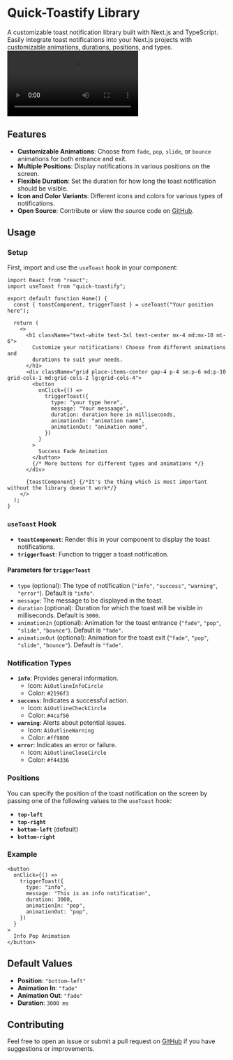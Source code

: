 # Quick-Toastify Library

A customizable toast notification library built with Next.js and TypeScript. Easily integrate toast notifications into your Next.js projects with customizable animations, durations, positions, and types.
![Frontend_System_Design_Questions__Toast_Component___HLD_LLD](https://github.com/muhammadahmad1857/frontend-system-design/blob/main/toast-app/toast-component/public/preview.mp4)

## Features

- **Customizable Animations**: Choose from `fade`, `pop`, `slide`, or `bounce` animations for both entrance and exit.
- **Multiple Positions**: Display notifications in various positions on the screen.
- **Flexible Duration**: Set the duration for how long the toast notification should be visible.
- **Icon and Color Variants**: Different icons and colors for various types of notifications.
- **Open Source**: Contribute or view the source code on [GitHub](https://github.com/muhammadahmad1857/frontend-system-design/tree/main/toast-component).

<!-- ## Installation

You can install the library via npm:

```bash
npm install
``` -->

## Usage

### Setup

First, import and use the `useToast` hook in your component:

```tsx
import React from "react";
import useToast from "quick-toastify";

export default function Home() {
  const { toastComponent, triggerToast } = useToast("Your position here");

  return (
    <>
      <h1 className="text-white text-3xl text-center mx-4 md:mx-10 mt-6">
        Customize your notifications! Choose from different animations and
        durations to suit your needs.
      </h1>
      <div className="grid place-items-center gap-4 p-4 sm:p-6 md:p-10 grid-cols-1 md:grid-cols-2 lg:grid-cols-4">
        <button
          onClick={() =>
            triggerToast({
              type: "your type here",
              message: "Your messaage",
              duration: duration here in milliseconds,
              animationIn: "animation name",
              animationOut: "animation name",
            })
          }
        >
          Success Fade Animation
        </button>
        {/* More buttons for different types and animations */}
      </div>

      {toastComponent} {/*It's the thing which is most important without the library doesn't work*/}
    </>
  );
}
```

### `useToast` Hook

- **`toastComponent`**: Render this in your component to display the toast notifications.
- **`triggerToast`**: Function to trigger a toast notification.

#### Parameters for `triggerToast`

- `type` (optional): The type of notification (`"info"`, `"success"`, `"warning"`, `"error"`). Default is `"info"`.
- `message`: The message to be displayed in the toast.
- `duration` (optional): Duration for which the toast will be visible in milliseconds. Default is `3000`.
- `animationIn` (optional): Animation for the toast entrance (`"fade"`, `"pop"`, `"slide"`, `"bounce"`). Default is `"fade"`.
- `animationOut` (optional): Animation for the toast exit (`"fade"`, `"pop"`, `"slide"`, `"bounce"`). Default is `"fade"`.

### Notification Types

- **`info`**: Provides general information.
  - Icon: `AiOutlineInfoCircle`
  - Color: `#2196f3`
- **`success`**: Indicates a successful action.
  - Icon: `AiOutlineCheckCircle`
  - Color: `#4caf50`
- **`warning`**: Alerts about potential issues.
  - Icon: `AiOutlineWarning`
  - Color: `#ff9800`
- **`error`**: Indicates an error or failure.
  - Icon: `AiOutlineCloseCircle`
  - Color: `#f44336`

### Positions

You can specify the position of the toast notification on the screen by passing one of the following values to the `useToast` hook:

- **`top-left`**
- **`top-right`**
- **`bottom-left`** (default)
- **`bottom-right`**

### Example

```tsx
<button
  onClick={() =>
    triggerToast({
      type: "info",
      message: "This is an info notification",
      duration: 3000,
      animationIn: "pop",
      animationOut: "pop",
    })
  }
>
  Info Pop Animation
</button>
```

## Default Values

- **Position**: `"bottom-left"`
- **Animation In**: `"fade"`
- **Animation Out**: `"fade"`
- **Duration**: `3000 ms`

## Contributing

Feel free to open an issue or submit a pull request on [GitHub](https://github.com/muhammadahmad1857/frontend-system-design/tree/main/toast-component) if you have suggestions or improvements.
